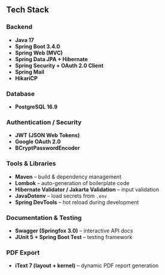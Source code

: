 ## Tech Stack

### Backend
- **Java 17**
- **Spring Boot 3.4.0**
- **Spring Web (MVC)**
- **Spring Data JPA + Hibernate**
- **Spring Security + OAuth 2.0 Client**
- **Spring Mail**
- **HikariCP**

### Database
- **PostgreSQL 16.9**

### Authentication / Security
- **JWT (JSON Web Tokens)**
- **Google OAuth 2.0**
- **BCryptPasswordEncoder**

### Tools & Libraries
- **Maven** – build & dependency management  
- **Lombok** – auto-generation of boilerplate code  
- **Hibernate Validator / Jakarta Validation** – input validation  
- **JavaDotenv** – load secrets from `.env`  
- **Spring DevTools** – hot reload during development  

### Documentation & Testing
- **Swagger (Springfox 3.0)** – interactive API docs  
- **JUnit 5 + Spring Boot Test** – testing framework  

### PDF Export
- **iText 7 (layout + kernel)** – dynamic PDF report generation  
